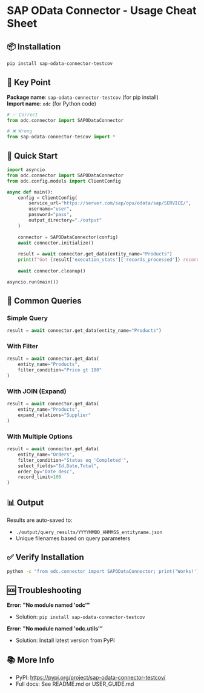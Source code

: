 # SAP OData Connector - Usage Cheat Sheet

## 📦 Installation

```bash
pip install sap-odata-connector-testcov
```

## 🔑 Key Point

**Package name**: `sap-odata-connector-testcov` (for pip install)  
**Import name**: `odc` (for Python code)

```python
# ✅ Correct
from odc.connector import SAPODataConnector

# ❌ Wrong
from sap-odata-connector-tescov import *
```

## 🚀 Quick Start

```python
import asyncio
from odc.connector import SAPODataConnector
from odc.config.models import ClientConfig

async def main():
    config = ClientConfig(
        service_url="https://server.com/sap/opu/odata/sap/SERVICE/",
        username="user",
        password="pass",
        output_directory="./output"
    )
    
    connector = SAPODataConnector(config)
    await connector.initialize()
    
    result = await connector.get_data(entity_name="Products")
    print(f"Got {result['execution_stats']['records_processed']} records")
    
    await connector.cleanup()

asyncio.run(main())
```

## 📝 Common Queries

### Simple Query
```python
result = await connector.get_data(entity_name="Products")
```

### With Filter
```python
result = await connector.get_data(
    entity_name="Products",
    filter_condition="Price gt 100"
)
```

### With JOIN (Expand)
```python
result = await connector.get_data(
    entity_name="Products",
    expand_relations="Supplier"
)
```

### With Multiple Options
```python
result = await connector.get_data(
    entity_name="Orders",
    filter_condition="Status eq 'Completed'",
    select_fields="Id,Date,Total",
    order_by="Date desc",
    record_limit=100
)
```

## 📊 Output

Results are auto-saved to:
- `./output/query_results/YYYYMMDD_HHMMSS_entityname.json`
- Unique filenames based on query parameters

## ✅ Verify Installation

```bash
python -c "from odc.connector import SAPODataConnector; print('Works!')"
```

## 🆘 Troubleshooting

**Error: "No module named 'odc'"**
- Solution: `pip install sap-odata-connector-testcov`

**Error: "No module named 'odc.utils'"**
- Solution: Install latest version from PyPI

## 📚 More Info

- PyPI: https://pypi.org/project/sap-odata-connector-testcov/
- Full docs: See README.md or USER_GUIDE.md
